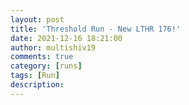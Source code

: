 ```yaml
---
layout: post
title: 'Threshold Run - New LTHR 176!'
date: 2021-12-16 18:21:00
author: multishiv19
comments: true
category: [runs]
tags: [Run]
description: 
---
```


<div width='100%' class='strava-embed-placeholder' data-embed-type='activity' data-embed-id='6389579737'></div>
<script src='https://strava-embeds.com/embed.js'></script>
